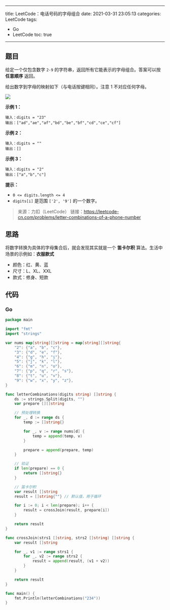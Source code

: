 ----
title: LeetCode：电话号码的字母组合
date: 2021-03-31 23:05:13
categories: LeetCode
tags: 
- Go
- LeetCode
toc: true
----

## 题目

给定一个仅包含数字 `2-9` 的字符串，返回所有它能表示的字母组合。答案可以按 **任意顺序** 返回。

给出数字到字母的映射如下（与电话按键相同）。注意 1 不对应任何字母。

![](https://s.flc.io/2021-03-31-23-09-24.png)

<!-- more -->

**示例 1：**

```
输入：digits = "23"
输出：["ad","ae","af","bd","be","bf","cd","ce","cf"]
```

**示例 2：**

```
输入：digits = ""
输出：[]

```
**示例 3：**

```
输入：digits = "2"
输出：["a","b","c"]
```

**提示：**

- `0 <= digits.length <= 4`
- `digits[i]` 是范围 `['2', '9']` 的一个数字。

> 来源：力扣（LeetCode）
> 链接：https://leetcode-cn.com/problems/letter-combinations-of-a-phone-number

## 思路

将数字转换为具体的字母集合后，就会发现其实就是一个 **笛卡尔积** 算法。生活中场景的示例如：**衣服款式**

- 颜色：红、黄、蓝
- 尺寸：L、XL、XXL
- 款式：修身、短款

## 代码

### Go

```go
package main

import "fmt"
import "strings"

var nums map[string][]string = map[string][]string{
	"2": {"a", "b", "c"},
	"3": {"d", "e", "f"},
	"4": {"g", "h", "i"},
	"5": {"j", "k", "l"},
	"6": {"m", "n", "o"},
	"7": {"p", "q", "r", "s"},
	"8": {"t", "u", "v"},
	"9": {"w", "x", "y", "z"},
}

func letterCombinations(digits string) []string {
	ds := strings.Split(digits, "")
	var prepare [][]string

	// 预处理转换
	for _, d := range ds {
		temp := []string{}

		for _, v := range nums[d] {
			temp = append(temp, v)
		}

		prepare = append(prepare, temp)
	}

	// 验证
	if len(prepare) == 0 {
		return []string{}
	}

	// 笛卡尔积
	var result []string
	result = []string{""} // 默认值，用于循环

	for i := 0; i < len(prepare); i++ {
		result = crossJoin(result, prepare[i])
	}

	return result
}

func crossJoin(strs1 []string, strs2 []string) []string {
	var result []string

	for _, v1 := range strs1 {
		for _, v2 := range strs2 {
			result = append(result, (v1 + v2))
		}
	}

	return result
}

func main() {
	fmt.Println(letterCombinations("234"))
}
```